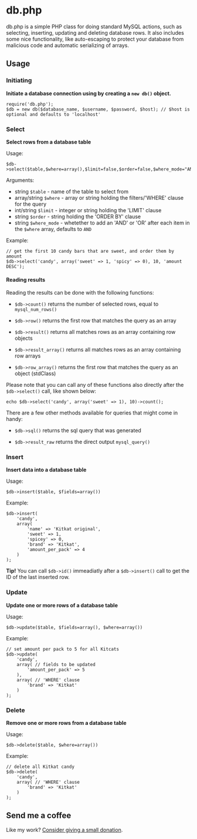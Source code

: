 db.php
====

db.php is a simple PHP class for doing standard MySQL actions, such as selecting, inserting, updating and deleting database rows. It also includes some nice functionality, like auto-escaping to protect your database from malicious code and automatic serializing of arrays.

## Usage

### Initiating 
**Initiate a database connection using by creating a `new db()` object.**

```
require('db.php');
$db = new db($database_name, $username, $password, $host); // $host is optional and defaults to 'localhost'
```

### Select
**Select rows from a database table**

Usage: 

```
$db->select($table,$where=array(),$limit=false,$order=false,$where_mode="AND")
```

Arguments:

* string `$table` - name of the table to select from
* array/string `$where` - array or string holding the filters/'WHERE' clause for the query
* int/string `$limit` - integer or string holding the 'LIMIT' clause
* string `$order` - string holding the 'ORDER BY' clause
* string `$where_mode` - whetether to add an 'AND' or 'OR' after each item in the `$where` array, defaults to `AND`

Example: 

```
// get the first 10 candy bars that are sweet, and order them by amount
$db->select('candy', array('sweet' => 1, 'spicy' => 0), 10, 'amount DESC');
```

#### Reading results

Reading the results can be done with the following functions:

* `$db->count()` returns the number of selected rows, equal to `mysql_num_rows()`

* `$db->row()` returns the first row that matches the query as an array
* `$db->result()` returns all matches rows as an array containing row objects

* `$db->result_array()` returns all matches rows as an array containing row arrays
* `$db->row_array()` returns the first row that matches the query as an object (stdClass)

Please note that you can call any of these functions also directly after the `$db->select()` call, like shown below:

```
echo $db->select('candy', array('sweet' => 1), 10)->count();
```

There are a few other methods available for queries that might come in handy:

* `$db->sql()` returns the sql query that was generated

* `$db->result_raw` returns the direct output `mysql_query()`

### Insert
**Insert data into a database table**

Usage: 

```
$db->insert($table, $fields=array())
```

Example: 

```
$db->insert(
	'candy', 
	array(
		'name' => 'Kitkat original',
		'sweet' => 1,
		'spicey' => 0,
		'brand' => 'Kitkat',
		'amount_per_pack' => 4
	)
);
```

**Tip!** You can call `$db->id()` immeadiatly after a `$db->insert()` call to get the ID of the last inserted row.

### Update
**Update one or more rows of a database table**

Usage: 

```
$db->update($table, $fields=array(), $where=array())
```

Example: 

```
// set amount per pack to 5 for all Kitcats
$db->update(
	'candy', 
	array( // fields to be updated
		'amount_per_pack' => 5 
	), 
	array( // 'WHERE' clause
		'brand' => 'Kitkat' 
	)
);
```

### Delete
**Remove one or more rows from a database table**

Usage: 

```
$db->delete($table, $where=array())
```

Example: 

```
// delete all Kitkat candy
$db->delete(
	'candy', 
	array( // 'WHERE' clause
		'brand' => 'Kitkat' 
	)
);
```


## Send me a coffee
Like my work? [Consider giving a small donation](https://www.paypal.com/cgi-bin/webscr?cmd=_s-xclick&hosted_button_id=X8Y8GRHBU7V8N). 
